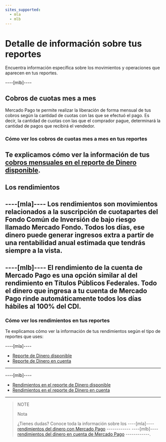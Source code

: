 ```yaml
---
sites_supported:
  - mla
  - mlb
---
```


# Detalle de información sobre tus reportes

Encuentra información específica sobre los movimientos y operaciones que aparecen en tus reportes.

----[mlb]---- 
## Cobros de cuotas mes a mes
Mercado Pago te permite realizar la liberación de forma mensual de tus cobros según la cantidad de cuotas con las que se efectuó el pago. Es decir, la cantidad de cuotas con las que el comprador pague, determinará la cantidad de pagos que recibirá el vendedor.

### Cómo ver los cobros de cuotas mes a mes en tus reportes
Te explicamos cómo ver la información de tus [cobros mensuales en el reporte de Dinero disponible](https://www.mercadopago.com.ar/developers/es/guides/reports/extra/pnf-bank).
------------

## Los rendimientos

----[mla]---- 
Los rendimientos son movimientos relacionados a la suscripción de cuotapartes del Fondo Común de Inversión de bajo riesgo llamado Mercado Fondo. 
Todos los días, ese dinero puede generar ingresos extra a partir de una rentabilidad anual estimada que tendrás siempre a la vista.
------------
----[mlb]---- 
El rendimiento de la cuenta de Mercado Pago es una opción similar al del rendimiento en Títulos Públicos Federales. Todo el dinero que ingresa a tu cuenta de Mercado Pago rinde automáticamente todos los días hábiles al 100% del CDI.
------------

### Cómo ver los rendimientos en tus reportes

Te explicamos cómo ver la información de tus rendimientos según el tipo de reportes que uses:

----[mla]----
* [Reporte de Dinero disponible](https://www.mercadopago.com.ar/developers/es/guides/reports/extra/asset-management-bank/)
* [Reporte de Dinero en cuenta](https://www.mercadopago.com.ar/developers/es/guides/reports/extra/asset-management-settlement/)
------------
----[mlb]----
* [Rendimientos en el reporte de Dinero disponible](https://www.mercadopago.com.ar/developers/es/guides/reports/extra/asset-management-bank/)
* [Rendimientos en el reporte de Dinero en cuenta](https://www.mercadopago.com.ar/developers/es/guides/reports/extra/asset-management-settlement/)
------------

> NOTE
>
> Nota
>
> ¿Tienes dudas? Conoce toda la información sobre los ----[mla]---- [rendimientos del dinero con Mercado Pago](https://www.mercadopago.com.ar/ayuda/Ayuda_con_tus_Rendimientos_4048) ------------ ----[mlb]---- [rendimientos del dinero en cuenta de Mercado Pago](https://www.mercadopago.com.br/ajuda/Rendimento-em-conta_4190) ------------.
